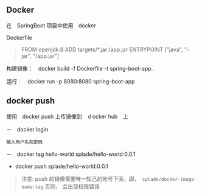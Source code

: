 ## Docker

在　SpringBoot 项目中使用　docker

Dockerfile

> FROM openjdk:8
ADD targets/*.jar /app.jar
ENTRYPOINT ["java", "-jar", "/app.jar"]


构建镜像：　docker build -f Dockerfile -t spring-boot-app .

运行：　docker run -p 8080:8080 spring-boot-app


## docker push 

使用　docker push 上传镜像到　ｄocker hub　上

－　docker login

    输入用户名和密码
    
－　docker tag hello-world splade/hello-world:0.0.1

- docker push splade/hello-world:0.0.1

> 注意: push 的镜像需要唯一知己的账号下面，即，　`splade/docker-image-name:tag`
否则， 会出现权限错误